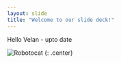 ```yaml
---
layout: slide
title: "Welcome to our slide deck!"
---
```


 Hello Velan - upto date

![Robotocat](https://octodex.github.com/images/Robotocat.png)
{: .center}
